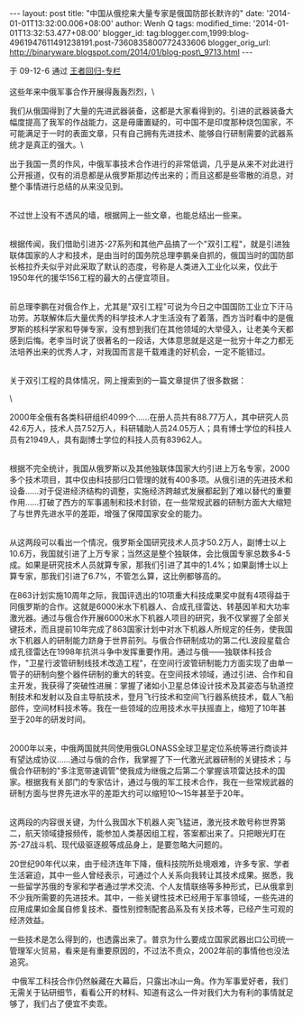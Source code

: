 --- layout: post title: "中国从俄挖来大量专家是俄国防部长默许的" date:
'2014-01-01T13:32:00.006+08:00' author: Wenh Q tags: modified\_time:
'2014-01-01T13:32:53.477+08:00' blogger\_id:
tag:blogger.com,1999:blog-4961947611491238191.post-7360835800772433606
blogger\_orig\_url:
http://binaryware.blogspot.com/2014/01/blog-post\_9713.html ---
<div dir="ltr">

于 09-12-6 通过 [王者回归-专栏](http://blog.china.com/u/060604/863/)\
\
这些年来中俄军事合作开展得轰轰烈烈，\
<div>

我们从俄国得到了大量的先进武器装备，这都是大家看得到的。引进的武器装备大幅度提高了我军的作战能力，这是毋庸置疑的，可中国不是印度那种烧包国家，不可能满足于一时的表面文章，只有自己拥有先进技术、能够自行研制需要的武器系统才是真正的强大。\
<div>

</div>

<div>

出于我国一贯的作风，中俄军事技术合作进行的非常低调，几乎是从来不对此进行公开报道，仅有的消息都是从俄罗斯那边传出来的；而且这都是些零散的消息，对整个事情进行总结的从来没见到。

</div>

<div>

</div>

<div>

\
不过世上没有不透风的墙，根据网上一些文章，也能总结出一些来。

</div>

<div>

</div>

<div>

\
根据传闻，我们借助引进苏-27系列和其他产品搞了一个"双引工程"，就是引进独联体国家的人才和技术，是由当时的国务院总理李鹏亲自抓的，俄国当时的国防部长格拉乔夫似乎对此采取了默认的态度，号称是人类进入工业化以来，仅此于1950年代的援华156工程的最大的占便宜项目。

</div>

<div>

</div>

<div>

\
前总理李鹏在对俄合作上，尤其是"双引工程"可说为今日之中国国防工业立下汗马功劳。苏联解体后大量优秀的科学技术人才生活没有了着落，西方当时看中的是俄罗斯的核科学家和导弹专家，没有想到我们在其他领域的大举侵入，让老美今天都感到后悔。老李当时说了很著名的一段话，大体意思就是这是一批穷十年之力都无法培养出来的优秀人才，对我国而言是千载难逢的好机会，一定不能错过。

</div>

<div>

</div>

<div>

\
关于双引工程的具体情况，网上搜索到的一篇文章提供了很多数据：

</div>

<div>

</div>

<div>

\

</div>

<div>

2000年全俄有各类科研组织4099个……在册人员共有88.77万人，其中研究人员42.6万人，技术人员7.52万人，科研辅助人员24.05万人；具有博士学位的科技人员有21949人，具有副博士学位的科技人员有83962人。

</div>

<div>

</div>

<div>

\
根据不完全统计，我国从俄罗斯以及其他独联体国家大约引进上万名专家，2000多个技术项目，其中仅由科技部归口管理的就有400多项。从俄引进的先进技术和设备……对于促进经济结构的调整，实施经济跨越式发展都起到了难以替代的重要作用……打破了西方的军事遏制和技术封锁，在一些常规武器的研制方面大大缩短了与世界先进水平的差距，增强了保障国家安全的能力。

</div>

<div>

</div>

<div>

\
从这两段可以看出一个情况，俄罗斯全国研究技术人员才50.2万人，副博士以上10.6万，我国就引进了上万专家；当然这是整个独联体，会比俄国专家总数多4-5成。如果是研究技术人员就算专家，那我们引进了其中的1.4%；如果副博士以上算专家，那我们引进了6.7%，不管怎么算，这比例都够高的。

</div>

<div>

</div>

<div>

在863计划实施10周年之际，我国评选出的10项重大科技成果奖中就有4项得益于同俄罗斯的合作。这就是6000米水下机器人、合成孔径雷达、转基因羊和大功率激光器。通过与俄合作开展6000米水下机器人项目的研究，我不仅掌握了全部关键技术，而且提前10年完成了863国家计划中对水下机器人所规定的任务，使我国水下机器人的研制能力跻身于世界前列。与俄合作研制成功的第二代L波段星载合成孔径雷达在1998年抗洪斗争中发挥重要作用。通过与俄——独联体科技合作，"卫星行波管研制线技术改造工程"，在空间行波管研制能力方面实现了由单一管子的研制向整个器件研制的重大的转变。在空间技术领域，通过引进、合作和自主开发，我获得了突破性进展：掌握了诸如小卫星总体设计技术及其姿态与轨道控制技术和发射以及自主导航技术，登月飞行技术和空间飞行器系统技术，载人飞船部件，空间材料技术等。我在一些领域的应用技术水平扶摇直上，缩短了10年甚至于20年的研发时间。

</div>

<div>

</div>

<div>

\
2000年以来，中俄两国就共同使用俄GLONASS全球卫星定位系统等进行商谈并有望达成协议……通过与俄的合作，我掌握了下一代激光武器研制的关键技术；与俄合作研制的"多注宽带速调管"使我成为继俄之后第二个掌握该项雷达技术的国家。根据我有关部门的专家估计，通过与俄的军工技术合作，我在一些常规武器的研制方面与世界先进水平的差距大约可以缩短10～15年甚至于20年。

</div>

<div>

</div>

<div>

\
这两段的内容很关键，为什么我国水下机器人突飞猛进，激光技术敢号称世界第二，航天领域捷报频传，能参加人类基因组工程，答案都出来了。只把眼光盯在苏-27战斗机、现代级驱逐舰等成品身上，是要忽略大问题的。

</div>

<div>

</div>

<div>

20世纪90年代以来，由于经济连年下降，俄科技院所处境艰难，许多专家、学者生活窘迫，其中一些人曾经表示，可通过个人关系向我转让其技术成果。据悉，我一些留学苏俄的专家和学者通过学术交流、个人友情联络等多种形式，已从俄拿到不少我所需要的先进技术。其中，一些关键性技术已经用于军事领域，一些先进的应用成果如金属自修复技术、蚕性别控制配套品系及有关技术等，已经产生可观的经济效益。

</div>

<div>

一些技术是怎么得到的，也透露出来了。普京为什么要成立国家武器出口公司统一管理军火贸易，看来是有重要原因的，不过法不责众，2002年前的事情他也没法追究。

</div>

<div>

</div>

<div>

 中俄军工科技合作仍然躲藏在大幕后，只露出冰山一角。作为军事爱好者，我们无需关于钻研细节，看看公开的材料、知道有这么一件对我们大为有利的事情就足够了，我们占了便宜不卖乖。

</div>

</div>

</div>
